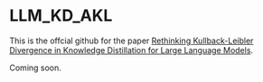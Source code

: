 # LLM_KD_AKL

This is the offcial github for the paper [Rethinking Kullback-Leibler Divergence in Knowledge Distillation for Large Language Models](https://arxiv.org/abs/2404.02657).

Coming soon.
